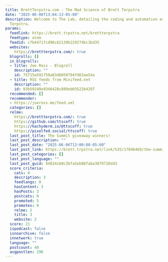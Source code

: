 ```yaml
---
title: BrettTerpstra.com - The Mad Science of Brett Terpstra
date: "2025-06-06T13:04:13-05:00"
description: Welcome to The Lab, detailing the coding and automation exploits of Brett
  Terpstra.
params:
  feedlink: https://brett.trpstra.net/brettterpstra
  feedtype: atom
  feedid: c7b4471fcd96c62139b229274bc3bd35
  websites:
    https://brettterpstra.com/: true
  blogrolls: []
  in_blogrolls:
  - title: Joe Ross - Blogroll
    description: ""
    id: 75715a591f59a83d8859794fd63ae54a
  - title: RSS feeds from Minifeed.net
    description: ""
    id: 83b59248e9346428c889eb03522b4297
  recommended: []
  recommender:
  - https://joeross.me/feed.xml
  categories: []
  relme:
    https://brettterpstra.com/: true
    https://github.com/ttscoff: true
    https://hachyderm.io/@ttscoff: true
    https://pixelfed.social/ttscoff: true
  last_post_title: The Summit giveaway winners!
  last_post_description: ""
  last_post_date: "2025-06-06T13:00:00-05:00"
  last_post_link: https://brett.trpstra.net/link/535/17046469/the-summit-giveaway-winners
  last_post_categories: []
  last_post_language: ""
  last_post_guid: 44024cb0c3bfa5eb08fabe38f9726d43
  score_criteria:
    cats: 0
    description: 3
    feedlangs: 0
    hasContent: 3
    hasPosts: 3
    postcats: 0
    promoted: 5
    promotes: 0
    relme: 2
    title: 3
    website: 2
  score: 21
  ispodcast: false
  isnoarchive: false
  innetwork: true
  language: ""
  postcount: 40
  avgpostlen: 296
---
```

